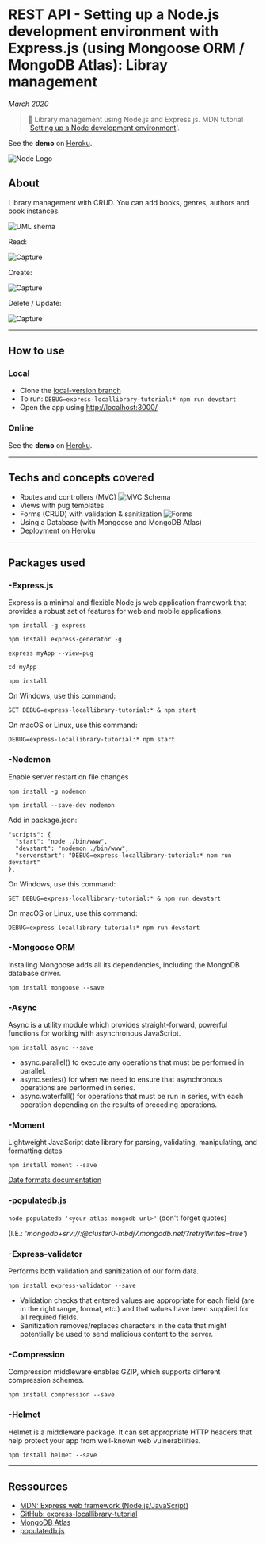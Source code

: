 # REST API - Setting up a Node.js development environment with Express.js (using Mongoose ORM / MongoDB Atlas): Libray management

*March 2020*

> 🔨 Library management using Node.js and Express.js. MDN tutorial '[Setting up a Node development environment](https://developer.mozilla.org/en-US/docs/Learn/Server-side/Express_Nodejs/development_environment)'.

See the **demo** on [Heroku](https://vch-express-library.herokuapp.com/catalog).

![Node Logo](readme-img/node-logo.jpg)

## About

Library management with CRUD. You can add books, genres, authors and book instances.

![UML shema](readme-img/mongoose_express.png)

Read:

![Capture](readme-img/capture-home.PNG)

Create:

![Capture](readme-img/capture-create.PNG)

Delete / Update:

![Capture](readme-img/capture-delete-update.PNG)

------------------

## How to use

### Local

- Clone the [local-version branch](https://github.com/Raigyo/express-locallibrary/tree/local-version)
- To run: `DEBUG=express-locallibrary-tutorial:* npm run devstart`
- Open the app using [http://localhost:3000/](http://localhost:3000/)

### Online

See the **demo** on [Heroku](https://vch-express-library.herokuapp.com/catalog).

------------------

## Techs and concepts covered

- Routes and controllers (MVC)
![MVC Schema](readme-img/mvc-express.png)
- Views with pug templates
- Forms (CRUD) with validation & sanitization
![Forms](readme-img/forms.png)
- Using a Database (with Mongoose and MongoDB Atlas)
- Deployment on Heroku

------------------

## Packages used

### -Express.js

Express is a minimal and flexible Node.js web application framework that provides a robust set of features for web and mobile applications.

~~~~
npm install -g express

npm install express-generator -g

express myApp --view=pug

cd myApp

npm install

~~~~
On Windows, use this command:

`SET DEBUG=express-locallibrary-tutorial:* & npm start`

On macOS or Linux, use this command:

`DEBUG=express-locallibrary-tutorial:* npm start`

### -Nodemon

Enable server restart on file changes

~~~~
npm install -g nodemon

npm install --save-dev nodemon

~~~~

Add in package.json:

~~~~
"scripts": {
  "start": "node ./bin/www",
  "devstart": "nodemon ./bin/www",
  "serverstart": "DEBUG=express-locallibrary-tutorial:* npm run devstart"
},
~~~~

On Windows, use this command:

`SET DEBUG=express-locallibrary-tutorial:* & npm run devstart`

On macOS or Linux, use this command:

`DEBUG=express-locallibrary-tutorial:* npm run devstart`

### -Mongoose ORM

Installing Mongoose adds all its dependencies, including the MongoDB database driver.

`npm install mongoose --save`

### -Async

Async is a utility module which provides straight-forward, powerful functions for working with asynchronous JavaScript.

`npm install async --save`

- async.parallel() to execute any operations that must be performed in parallel.
- async.series() for when we need to ensure that asynchronous operations are performed in series.
- async.waterfall() for operations that must be run in series, with each operation depending on the results of preceding operations.

### -Moment

Lightweight JavaScript date library for parsing, validating, manipulating, and formatting dates

`npm install moment --save`

[Date formats documentation](https://momentjs.com/docs/#/displaying/)

### -[populatedb.js](https://raw.githubusercontent.com/hamishwillee/express-locallibrary-tutorial/master/populatedb.js)

`node populatedb '<your atlas mongodb url>'` (don't forget quotes)

(I.E.: *'mongodb+srv://<user>:<password>@cluster0-mbdj7.mongodb.net/<db-name>?retryWrites=true'*)

### -Express-validator

Performs both validation and sanitization of our form data.

`npm install express-validator --save`

- Validation checks that entered values are appropriate for each field (are in the right range, format, etc.) and that values have been supplied for all required fields.
- Sanitization removes/replaces characters in the data that might potentially be used to send malicious content to the server.

### -Compression

Compression middleware enables GZIP, which supports different compression schemes.

`npm install compression --save`

### -Helmet

Helmet is a middleware package. It can set appropriate HTTP headers that help protect your app from well-known web vulnerabilities.

`npm install helmet --save`

------------------

## Ressources

- [MDN: Express web framework (Node.js/JavaScript)](https://developer.mozilla.org/en-US/docs/Learn/Server-side/Express_Nodejs)
- [GitHub: express-locallibrary-tutorial](https://github.com/mdn/express-locallibrary-tutorial)
- [MongoDB Atlas](https://www.mongodb.com/cloud/atlas)
- [populatedb.js](https://raw.githubusercontent.com/hamishwillee/express-locallibrary-tutorial/master/populatedb.js)
